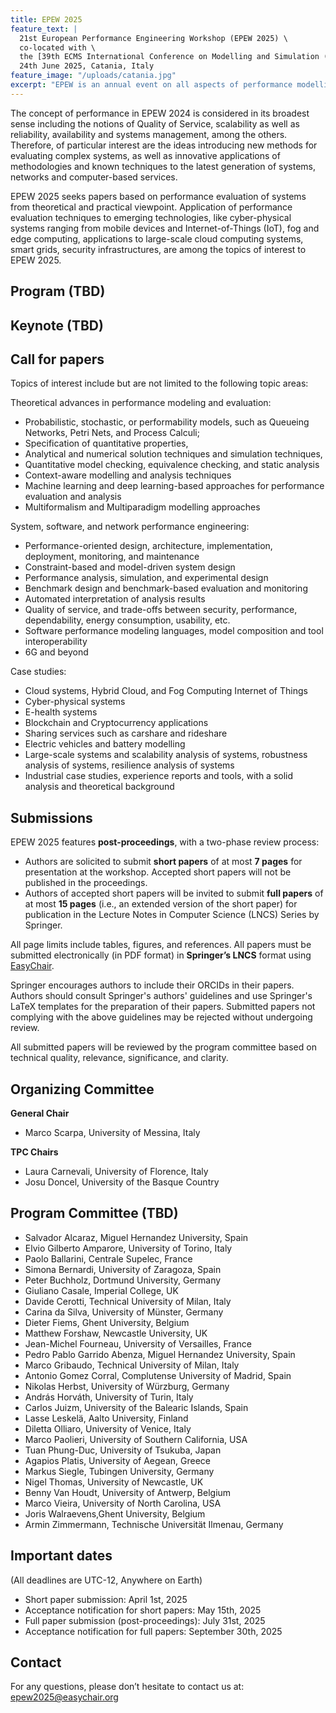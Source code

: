 ```yaml
---
title: EPEW 2025
feature_text: |
  21st European Performance Engineering Workshop (EPEW 2025) \
  co-located with \ 
  the [39th ECMS International Conference on Modelling and Simulation (ECMS 2025)](https://scs-europe.net/conf/ecms2025) \
  24th June 2025, Catania, Italy
feature_image: "/uploads/catania.jpg"
excerpt: "EPEW is an annual event on all aspects of performance modelling and analysis."
---
```


The concept of performance in EPEW 2024 is considered in its broadest sense including the notions of Quality of Service, scalability as well as reliability, availability and systems management, among the others. Therefore, of particular interest are the ideas introducing new methods for evaluating complex systems, as well as innovative applications of methodologies and known techniques to the latest generation of systems, networks and computer-based services. 

EPEW 2025 seeks papers based on performance evaluation of systems from theoretical and practical viewpoint. Application of performance evaluation techniques to emerging technologies, like cyber-physical systems ranging from mobile devices and Internet-of-Things (IoT), fog and edge computing, applications to large-scale cloud computing systems, smart grids, security infrastructures, are among the topics of interest to EPEW 2025.

## Program (TBD)


## Keynote (TBD)


## Call for papers

Topics of interest include but are not limited to the following topic areas:

Theoretical advances in performance modeling and evaluation:

  - Probabilistic, stochastic, or performability models, such as Queueing Networks, Petri Nets, and Process Calculi;
  - Specification of quantitative properties,
  - Analytical and numerical solution techniques and simulation techniques,
  - Quantitative model checking, equivalence checking, and static analysis
  - Context-aware modelling and analysis techniques
  - Machine learning and deep learning-based approaches for performance evaluation and analysis
  - Multiformalism and Multiparadigm modelling approaches

System, software, and network performance engineering:

  - Performance-oriented design, architecture, implementation, deployment, monitoring, and maintenance
  - Constraint-based and model-driven system design
  - Performance analysis, simulation, and experimental design
  - Benchmark design and benchmark-based evaluation and monitoring
  - Automated interpretation of analysis results
  - Quality of service, and trade-offs between security, performance, dependability, energy consumption, usability, etc.
  - Software performance modeling languages, model composition and tool interoperability
  - 6G and beyond

Case studies:

  - Cloud systems, Hybrid Cloud, and Fog Computing Internet of Things
  - Cyber-physical systems
  - E-health systems
  - Blockchain and Cryptocurrency applications
  - Sharing services such as carshare and rideshare
  - Electric vehicles and battery modelling
  - Large-scale systems and scalability analysis of systems, robustness analysis of systems, resilience analysis of systems
  - Industrial case studies, experience reports and tools, with a solid analysis and theoretical background


## Submissions

EPEW 2025 features __post-proceedings__, with a two-phase review process:
- Authors are solicited to submit __short papers__ of at most __7 pages__ for presentation at the workshop. Accepted short papers will not be published in the proceedings.
- Authors of accepted short papers will be invited to submit __full papers__ of at most __15 pages__ (i.e., an extended version of the short paper) for publication in the Lecture Notes in Computer Science (LNCS) Series by Springer.

All page limits include tables, figures, and references. All papers must be submitted electronically (in PDF format) in __Springer’s LNCS__ format using [EasyChair](https://easychair.org/my/conference?conf=epew2025).

Springer encourages authors to include their ORCIDs in their papers. Authors should consult Springer's authors' guidelines and use Springer's LaTeX templates for the preparation of their papers. Submitted papers not complying with the above guidelines may be rejected without undergoing review.

All submitted papers will be reviewed by the program committee based on technical quality, relevance, significance, and clarity. 


## Organizing Committee

__General Chair__

 * Marco Scarpa, University of Messina, Italy

__TPC Chairs__
 
 * Laura Carnevali, University of Florence, Italy
 * Josu Doncel, University of the Basque Country

## Program Committee (TBD)

 * Salvador Alcaraz, Miguel Hernandez University, Spain
 * Elvio Gilberto Amparore, University of Torino, Italy
 * Paolo Ballarini, Centrale Supelec, France
 * Simona Bernardi, University of Zaragoza, Spain
 * Peter Buchholz, Dortmund University, Germany
 * Giuliano Casale, Imperial College, UK
 * Davide Cerotti, Technical University of Milan, Italy
 * Carina da Silva, University of Münster, Germany
 * Dieter Fiems, Ghent University, Belgium
 * Matthew Forshaw, Newcastle University, UK
 * Jean-Michel Fourneau, University of Versailles, France
 * Pedro Pablo Garrido Abenza, Miguel Hernandez University, Spain
 * Marco Gribaudo, Technical University of Milan, Italy
 * Antonio Gomez Corral, Complutense University of Madrid, Spain
 * Nikolas Herbst, University of Würzburg, Germany
 * András Horváth, University of Turin, Italy
 * Carlos Juizm, University of the Balearic Islands, Spain
 * Lasse Leskelä, Aalto University, Finland
 * Diletta Olliaro, University of Venice, Italy
 * Marco Paolieri, University of Southern California, USA
 * Tuan Phung-Duc, University of Tsukuba, Japan
 * Agapios Platis, University of Aegean, Greece
 * Markus Siegle, Tubingen University, Germany
 * Nigel Thomas, University of Newcastle, UK
 * Benny Van Houdt, University of Antwerp, Belgium
 * Marco Vieira, University of North Carolina, USA
 * Joris Walraevens,Ghent University, Belgium
 * Armin Zimmermann, Technische Universität Ilmenau, Germany

## Important dates
(All deadlines are UTC-12, Anywhere on Earth)

 * Short paper submission: April 1st, 2025
 * Acceptance notification for short papers: May 15th, 2025
 * Full paper submission (post-proceedings): July 31st, 2025
 * Acceptance notification for full papers: September 30th, 2025

## Contact
For any questions, please don’t hesitate to contact us at: [epew2025@easychair.org](epew2025@easychair.org)


